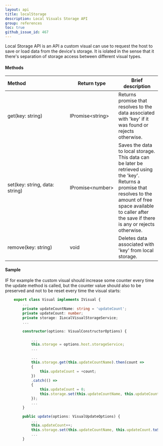 ```yaml
---
layout: api
title: localStorage
description: Local Visuals Storage API
group: references
toc: true
github_issue_id: 467
---
```


Local Storage API is an API a custom visual can use to request the host to save or load data from the device's storage.
It is iolated in the sense that it there's separation of storage access between different visual types.

#### Methods

| Method&nbsp;&nbsp;&nbsp;&nbsp;&nbsp;&nbsp;&nbsp;&nbsp;&nbsp;&nbsp;&nbsp;&nbsp;&nbsp;&nbsp;&nbsp;&nbsp;&nbsp;&nbsp;&nbsp;&nbsp;&nbsp;&nbsp;&nbsp;&nbsp;&nbsp;&nbsp;&nbsp;&nbsp;&nbsp;&nbsp;| Return type | Brief description |
|---|---|---|
| get(key: string) | IPromise&lt;string&gt; | Returns promise that resolves to the data associated with 'key' if it was found or rejects otherwise. |
| set(key: string, data: string) | IPromise&lt;number&gt; | Saves the data to local storage. This data can be later be retrieved using the 'key'. Returns a promise that resolves to the amount of free space available to caller after the save if there is any or rejects otherwise. |
| remove(key: string) | void | Deletes data associated with 'key' from local storage. |

#### Sample
IF for example the custom visual should increase some counter every time the update method is called, but the counter value should also to be preserved and not to be reset every time the visual starts:
 
```typescript
    export class Visual implements IVisual {
        ...
        private updateCountName: string = 'updateCount';
        private updateCount: number;
        private storage: ILocalVisualStorageService;
        ...

        constructor(options: VisualConstructorOptions) {

            ...
            this.storage = options.host.storageService;
            ...

            ...
            this.storage.get(this.updateCountName).then(count =>
            {
                this.updateCount = +count;
            })
            .catch(() =>
            {
                this.updateCount = 0;
                this.storage.set(this.updateCountName, this.updateCount.toString());
            });
            ...
        }

        public update(options: VisualUpdateOptions) {
            ...
            this.updateCount++;
            this.storage.set(this.updateCountName, this.updateCount.toString());
            ...
        }
```
